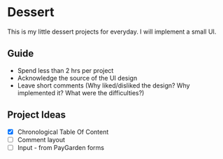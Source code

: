 # Dessert

This is my little dessert projects for everyday. I will implement a small UI.

## Guide
- Spend less than 2 hrs per project
- Acknowledge the source of the UI design
- Leave short comments (Why liked/disliked the design? Why implemented it? What were the difficulties?)

## Project Ideas
- [x] Chronological Table Of Content
- [ ] Comment layout
- [ ] Input - from PayGarden forms
